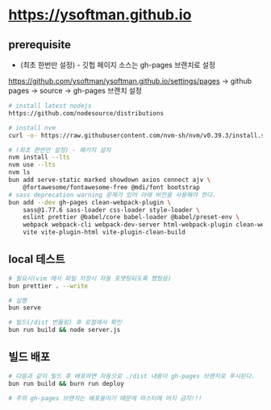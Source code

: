 # <https://ysoftman.github.io>

## prerequisite

- (최초 한번만 설정) - 깃헙 페이지 소스는 gh-pages 브랜치로 설정

https://github.com/ysoftman/ysoftman.github.io/settings/pages
-> github pages -> source -> gh-pages 브랜치 설정

```bash
# install latest nodejs
https://github.com/nodesource/distributions

# install nvm
curl -o- https://raw.githubusercontent.com/nvm-sh/nvm/v0.39.3/install.sh | bash

# (최초 한번만 설정) - 패키지 설치
nvm install --lts
nvm use --lts
nvm ls
bun add serve-static marked showdown axios connect ajv \
    @fortawesome/fontawesome-free @mdi/font bootstrap
# sass deprecation warning 문제가 있어 아래 버전을 사용해야 한다.
bun add --dev gh-pages clean-webpack-plugin \
    sass@1.77.6 sass-loader css-loader style-loader \
    eslint prettier @babel/core babel-loader @babel/preset-env \
    webpack webpack-cli webpack-dev-server html-webpack-plugin clean-webpack-plugin \
    vite vite-plugin-html vite-plugin-clean-build
```

## local 테스트

```bash
# 필요시(vim 에서 파일 저장시 자동 포맷팅되도록 했뒀음)
bun prettier . --write

# 실행
bun serve

# 빌드(/dist 번들링) 후 로컬에서 확인
bun run build && node server.js
```

## 빌드 배포

```bash
# 다음과 같이 빌드 후 배포하면 자동으로 ./dist 내용이 gh-pages 브랜치로 푸시된다.
bun run build && burn run deploy

# 주의 gh-pages 브랜치는 배포용이기 때문에 마스터에 머지 금지!!!
```
